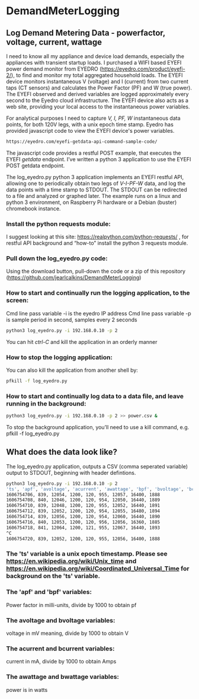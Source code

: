 # DemandMeterLogging
## Log Demand Metering Data - powerfactor, voltage, current, wattage

I need to know all my appliance and device load demands, especially the appliances with transient startup loads. I purchased a WIFI based EYEFI power demand monitor from EYEDRO (https://eyedro.com/product/eyefi-2/), to find and monitor my total aggregated household loads. The EYEFI device monitors instantaneous V (voltage) and I (current) from two current taps (CT sensors) and calculates the Power Factor (PF) and W (true power). The EYEFI observed and derived variables are logged approximately every second to the Eyedro cloud infrastructure. The EYEFI device also acts as a web site, providing your local access to the instantaneous power variables.

For analytical purposes I need to capture *V, I, PF, W* instantaneous data points, for both 120V legs, with a unix epoch time stamp. Eyedro has provided javascript code to view the EYEFI device's power variables.
```bash
https://eyedro.com/eyefi-getdata-api-command-sample-code/ 
```

The javascript code provides a restful POST example, that executes the EYEFI *getdata* endpoint. I’ve written a python 3 application to use the EYEFI POST getdata endpoint.

The log_eyedro.py python 3 application implements an EYEFI restful API, allowing one to periodically obtain two legs of *V-I-PF-W* data, and log the data points with a time stamp to STDOUT. The STDOUT can be redirected to a file and analyzed or graphed later. The example runs on a linux and python 3 environment, on Raspberry Pi hardware or a Debian (buster) chromebook instance.
 
### Install the python requests module:
I suggest looking at this site: https://realpython.com/python-requests/ , for restful API background and “how-to” install the python 3 requests module.

### Pull down the log_eyedro.py code:
Using the download button, pull-down the code or a zip of this repository (https://github.com/jearlcalkins/DemandMeterLogging)

### How to start and continually run the logging application, to the screen:

Cmd line pass variable -i is the eyedro IP address
Cmd line pass variable -p is sample period in second, samples every 2 seconds
```bash
python3 log_eyedro.py -i 192.168.0.10 -p 2
```
You can hit *ctrl-C* and kill the application in an orderly manner

### How to stop the logging application:

You can also kill the application from another shell by:
```bash
pfkill -f log_eyedro.py
```

### How to start and continually log data to a data file, and leave running in the background:
```bash
python3 log_eyedro.py -i 192.168.0.10 -p 2 >> power.csv &
```
To stop the background application, you’ll need to use a kill command, e.g. pfkill -f log_eyedro.py

## What does the data look like?
The log_eyedro.py application, outputs a CSV (comma seperated variable) output to STDOUT, beginning with header defintions.

```bash
python3 log_eyedro.py -i 192.168.0.10 -p 2
'ts', 'apf', 'avoltage', 'acurrent', 'awattage', 'bpf', 'bvoltage', 'bcurrent', 'bwattage'
1606754706, 839, 12054, 1200, 120, 955, 12057, 16400, 1888
1606754708, 840, 12046, 1200, 120, 954, 12050, 16440, 1889
1606754710, 839, 12048, 1200, 120, 955, 12052, 16440, 1891
1606754712, 839, 12052, 1200, 120, 954, 12055, 16480, 1894
1606754714, 839, 12056, 1200, 120, 954, 12060, 16440, 1890
1606754716, 840, 12053, 1200, 120, 956, 12056, 16360, 1885
1606754718, 841, 12064, 1200, 121, 955, 12067, 16440, 1893
^C
1606754720, 839, 12052, 1200, 120, 955, 12056, 16400, 1888
```

### The 'ts' variable is a unix epoch timestamp. Please see https://en.wikipedia.org/wiki/Unix_time and https://en.wikipedia.org/wiki/Coordinated_Universal_Time for background on the 'ts' variable.

### The 'apf' and 'bpf' variables:
Power factor in milli-units, divide by 1000 to obtain pf

### The avoltage and bvoltage variables:
voltage in mV meaning, divide by 1000 to obtain V

### The acurrent and bcurrent variables:
current in mA, divide by 1000 to obtain Amps

### The awattage and bwattage variables:
power is in watts
